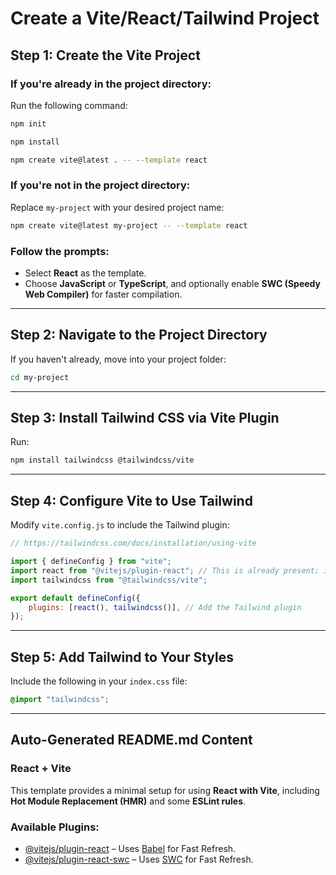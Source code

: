 # Create a Vite/React/Tailwind Project

## Step 1: Create the Vite Project

### If you're already in the project directory:

Run the following command:

```bash
npm init
```

```bash
npm install
```

```bash
npm create vite@latest . -- --template react
```

### If you're not in the project directory:

Replace `my-project` with your desired project name:

```bash
npm create vite@latest my-project -- --template react
```

### Follow the prompts:

-   Select **React** as the template.
-   Choose **JavaScript** or **TypeScript**, and optionally enable **SWC (Speedy Web Compiler)** for faster compilation.

---

## Step 2: Navigate to the Project Directory

If you haven't already, move into your project folder:

```bash
cd my-project
```

---

## Step 3: Install Tailwind CSS via Vite Plugin

Run:

```bash
npm install tailwindcss @tailwindcss/vite
```

---

## Step 4: Configure Vite to Use Tailwind

Modify `vite.config.js` to include the Tailwind plugin:

```javascript
// https://tailwindcss.com/docs/installation/using-vite

import { defineConfig } from "vite";
import react from "@vitejs/plugin-react"; // This is already present; it may change if you chose SWC
import tailwindcss from "@tailwindcss/vite";

export default defineConfig({
    plugins: [react(), tailwindcss()], // Add the Tailwind plugin
});
```

---

## Step 5: Add Tailwind to Your Styles

Include the following in your `index.css` file:

```css
@import "tailwindcss";
```

---

## Auto-Generated README.md Content

### React + Vite

This template provides a minimal setup for using **React with Vite**, including **Hot Module Replacement (HMR)** and some **ESLint rules**.

### Available Plugins:

-   [@vitejs/plugin-react](https://github.com/vitejs/vite-plugin-react/blob/main/packages/plugin-react/README.md) – Uses [Babel](https://babeljs.io/) for Fast Refresh.
-   [@vitejs/plugin-react-swc](https://github.com/vitejs/vite-plugin-react-swc) – Uses [SWC](https://swc.rs/) for Fast Refresh.
